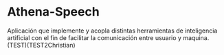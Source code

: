 # Athena-Speech
Aplicación que implemente y acopla distintas herramientas de inteligencia artificial con el fin de facilitar la comunicación entre usuario y maquina.(TEST)(TEST2Christian)
